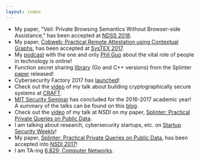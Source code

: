 ```yaml
---
layout: index
---
```


* My paper, "Veil: Private Browsing Semantics Without Browser-side Assistance," has been 
accepted at [NDSS 2018](https://www.ndss-symposium.org/ndss2018/).
* My paper, [Cobweb: Practical Remote Attestation using Contextual Graphs](./files/papers/wang-cobweb.pdf), has been accepted 
at [SysTEX 2017](https://systex17.ibr.cs.tu-bs.de/).
* My [podcast](http://pgbovine.net/PG-Podcast-30-Frank-Wang.htm) with the one and only [Phil Guo](http://pgbovine.net/) about the vital role of people in technology is online!
* Function secret sharing [library](https://github.com/frankw2/libfss) (Go and C++ versions) 
from the Splinter [paper](./files/papers/wang-splinter.pdf) released!
* Cybersecurity Factory 2017 has [launched](https://medium.com/cybersecurity-factory/announcing-teams-for-cybersecurity-factory-2017-fce6e8067cdf)!
* Check out the [video](https://www.ustream.tv/recorded/102858670) of my 
talk about building cryptographically secure systems at [CRAFT](https://craft-conf.com/).
* [MIT Security Seminar](http://css.csail.mit.edu/security-seminar) has concluded
for the 2016-2017 academic year! 
A summary of the talks can be found on this [blog](https://medium.com/mit-security-seminar).
* Check out the [video](https://www.usenix.org/conference/nsdi17/technical-sessions/presentation/wang-frank) 
of my talk at NSDI on my paper, [Splinter: Practical Private Queries on Public Data](./files/papers/wang-splinter.pdf).
* I am talking about research, cybersecurity startups, etc. on [Startup Security Weekly](https://securityweekly.com/2017/03/14/frank-wang-cybersecurity-factory-startup-security-weekly-29/)!
* My paper, [Splinter: Practical Private Queries on Public Data](./files/papers/wang-splinter.pdf), 
 has been accepted into [NSDI 2017](https://www.usenix.org/conference/nsdi17)!
* I am TA-ing [6.829: Computer Networks](http://web.mit.edu/6.829/www/2016/).
